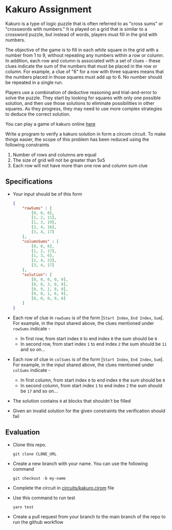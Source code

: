 # Kakuro Assignment

Kakuro is a type of logic puzzle that is often referred to as "cross sums" or "crosswords with numbers." It is played on a grid that is similar to a crossword puzzle, but instead of words, players must fill in the grid with numbers.

The objective of the game is to fill in each *white* square in the grid with a number from 1 to 9, without repeating any numbers within a row or column. In addition, each row and column is associated with a set of clues - these clues indicate the sum of the numbers that must be placed in the row or column. For example, a clue of "6" for a row with three squares means that the numbers placed in those squares must add up to 6. No number should be repeated in a single run.

Players use a combination of deductive reasoning and trial-and-error to solve the puzzle. They start by looking for squares with only one possible solution, and then use those solutions to eliminate possibilities in other squares. As they progress, they may need to use more complex strategies to deduce the correct solution.

You can play a game of kakuro online [here](https://www.kakuros.com/?s=5x5)

Write a program to verify a kakuro solution in form a circom circuit. To make things easier, the scope of this problem has been reduced using the following constraints

1. Number of rows and columns are equal
2. The size of grid will not be greater than 5x5
3. Each row will not have more than one row and column sum clue

## Specifications

-   Your input should be of this form

    ```json
    {
        "rowSums" : [
            [0, 0, 0],
            [1, 2, 11],
            [1, 3, 19],
            [2, 4, 16],
            [3, 4, 17]
        ],
        "columnSums" : [
            [0, 0, 0],
            [1, 2, 17],
            [1, 3, 6],
            [2, 4, 23],
            [3, 4, 17]
        ],
        "solution": [
            [0, 0, 0, 0, 0],
            [0, 8, 3, 0, 0],
            [0, 9, 2, 8, 0],
            [0, 0, 1, 6, 9],
            [0, 0, 0, 9, 8]
        ]
    }

-   Each row of clue in `rowSums` is of the form [`Start Index`, `End Index`, `Sum`]. For example, in the input shared above, the clues mentioned under `rowSums` indicate - 

    * In first row, from start index `0` to end index `0` the sum should be `0`
    * In second row, from start index `1` to end index `2` the sum should be `11` and so on...

-   Each row of clue in `colSums` is of the form [`Start Index`, `End Index`, `Sum`]. For example, in the input shared above, the clues mentioned under `colSums` indicate - 

    * In first column, from start index `0` to end index `0` the sum should be `0`
    * In second column, from start index `1` to end index `2` the sum should be `17` and so on...

-   The solution contains `0` at blocks that shouldn't be filled

-   Given an invalid solution for the given constraints the verification should fail

## Evaluation

-   Clone this repo.

    ```
    git clone CLONE_URL
    ```

-   Create a new branch with your name. You can use the following command

    ```
    git checkout -b my-name
    ```

-  Complete the circuit in [circuits/kakuro.cirom](circuits/kakuro.cirom) file

-  Use this command to run test

    ```
    yarn test
    ```

-   Create a pull request from your branch to the main branch of the repo to run the github workflow
